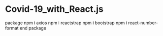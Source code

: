 # Covid-19_with_React.js
package  npm i axios npm i reactstrap npm i bootstrap npm i react-number-format end package
